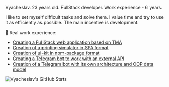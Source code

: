 Vyacheslav. 23 years old. FullStack developer. Work experience - 6 years.

I like to set myself difficult tasks and solve them. I value time and try to use it as efficiently as possible. The main incentive is development.

👏 Real work experience:
- [Creating a FullStack web application based on TMA](https://github.com/Independent-Chain/inch-webapp)
- [Creation of a printing simulator in SPA format](https://github.com/diominvd/key-trainer)
- [Creation of ui-kit in npm-package format](https://www.npmjs.com/package/@diominvd/ui-kit)
- [Creating a Telegram bot to work with an external API](https://github.com/diominvd/stock-bot)
- [Creation of a Telegram bot with its own architecture and OOP data model](https://github.com/Independent-Chain/inch-bot)

![Vyacheslav's GitHub Stats](https://github-readme-stats.vercel.app/api?username=diominvd&show_icons=false&theme=radical)